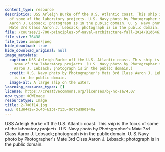 ```yaml
---
content_type: resource
description: USS Arleigh Burke off the U.S. Atlantic coast. This ship is the focus
  of some of the laboratory projects. U.S. Navy photo by Photographer's Mate 3rd Class
  Aaron J. Lebsack; photograph is in the public domain. U. S. Navy photo by Photographer's
  Mate 3rd Class Aaron J. Lebsack; photograph is in the public domain.
file: /courses/2-700-principles-of-naval-architecture-fall-2014/81d6461a3c43b239713b9676d980940a_2-700f14.jpg
file_size: 76438
file_type: image/jpeg
hide_download: true
hide_download_original: null
image_metadata:
  caption: USS Arleigh Burke off the U.S. Atlantic coast. This ship is the focus of
    some of the laboratory projects. (U.S. Navy photo by Photographer's Mate 3rd Class
    Aaron J. Lebsack; photograph is in the public domain.)
  credit: U.S. Navy photo by Photographer's Mate 3rd Class Aaron J. Lebsack; photograph
    is in the public domain.
  image-alt: A large ship on the water.
learning_resource_types: []
license: https://creativecommons.org/licenses/by-nc-sa/4.0/
ocw_type: OCWImage
resourcetype: Image
title: 2-700f14.jpg
uid: 81d6461a-3c43-b239-713b-9676d980940a
---
```

USS Arleigh Burke off the U.S. Atlantic coast. This ship is the focus of some of the laboratory projects. U.S. Navy photo by Photographer's Mate 3rd Class Aaron J. Lebsack; photograph is in the public domain. U. S. Navy photo by Photographer's Mate 3rd Class Aaron J. Lebsack; photograph is in the public domain.